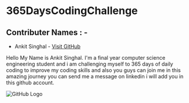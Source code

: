 # 365DaysCodingChallenge

## Contributer Names : -
- Ankit Singhal  - [Visit GitHub](https://github.com/realankitsinghal)

Hello My Name is Ankit Singhal. I'm a final year computer science engineering student and i am challenging myself to 365 days of daily coding to improve my coding skills and also you guys can join me in this amazing journey you can send me a message on linkedin i will add you in this github account.


![GitHub Logo](https://github.com/realankitsinghal/365DaysChallenge/blob/main/DSA.png)
